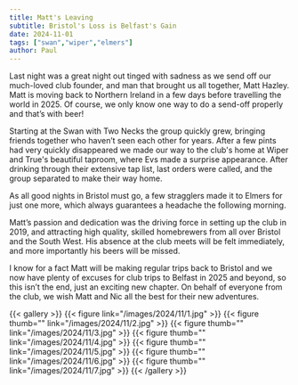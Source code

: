 ```yaml
---
title: Matt's Leaving
subtitle: Bristol's Loss is Belfast's Gain
date: 2024-11-01
tags: ["swan","wiper","elmers"]
author: Paul
---
```


Last night was a great night out tinged with sadness as we send off our much-loved club founder, and man that brought us all together, Matt Hazley. Matt is moving back to Northern Ireland in a few days before travelling the world in 2025. Of course, we only know one way to do a send-off properly and that’s with beer!

Starting at the Swan with Two Necks the group quickly grew, bringing friends together who haven’t seen each other for years. After a few pints had very quickly disappeared we made our way to the club's home at Wiper and True's beautiful taproom, where Evs made a surprise appearance. After drinking through their extensive tap list, last orders were called, and the group separated to make their way home.

As all good nights in Bristol must go, a few stragglers made it to Elmers for just one more, which always guarantees a headache the following morning.

Matt’s passion and dedication was the driving force in setting up the club in 2019, and attracting high quality, skilled homebrewers from all over Bristol and the South West. His absence at the club meets will be felt immediately, and more importantly his beers will be missed. 

I know for a fact Matt will be making regular trips back to Bristol and we now have plenty of excuses for club trips to Belfast in 2025 and beyond, so this isn’t the end, just an exciting new chapter. On behalf of everyone from the club, we wish Matt and Nic all the best for their new adventures.


{{< gallery >}}
{{< figure link="/images/2024/11/1.jpg" >}}
{{< figure thumb="" link="/images/2024/11/2.jpg" >}}
{{< figure thumb="" link="/images/2024/11/3.jpg" >}}
{{< figure thumb="" link="/images/2024/11/4.jpg" >}}
{{< figure thumb="" link="/images/2024/11/5.jpg" >}}
{{< figure thumb="" link="/images/2024/11/6.jpg" >}}
{{< figure thumb="" link="/images/2024/11/7.jpg" >}}
{{< /gallery >}}